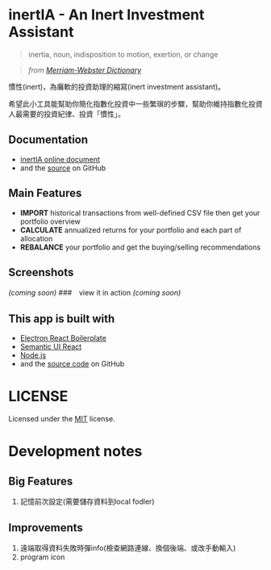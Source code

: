 # inertIA - An Inert Investment Assistant
> inertia, noun, indisposition to motion, exertion, or change

> *from [Merriam-Webster Dictionary](https://www.merriam-webster.com/dictionary/inertia)*

慣性(inert)，為癱軟的投資助理的縮寫(inert investment assistant)。

希望此小工具能幫助你簡化指數化投資中一些繁瑣的步驟，幫助你維持指數化投資人最需要的投資紀律、投資「慣性」。

## Documentation
- [inertIA online document](https://hjcian.github.io/inertia-app-doc/)
- and the [source](https://github.com/hjcian/inertia-app-doc) on GitHub


## Main Features
- **IMPORT** historical transactions from well-defined CSV file then get your portfolio overview
- **CALCULATE** annualized returns for your portfolio and each part of allocation
- **REBALANCE** your portfolio and get the buying/selling recommendations

## Screenshots
*(coming soon)*
###　view it in action
*(coming soon)*

## This app is built with
- [Electron React Boilerplate](https://electron-react-boilerplate.js.org/)
- [Semantic UI React](https://react.semantic-ui.com/)
- [Node.js](https://nodejs.org/en/)
- and the [source code](https://github.com/hjcian/inertia-app) on GitHub

# LICENSE
Licensed under the [MIT](LICENSE) license.


# Development notes
## Big Features	
1. 記憶前次設定(需要儲存資料到local fodler)	

 ## Improvements	
1. 遠端取得資料失敗時彈info(檢查網路連線、換個後端、或改手動輸入)	
1. program icon	